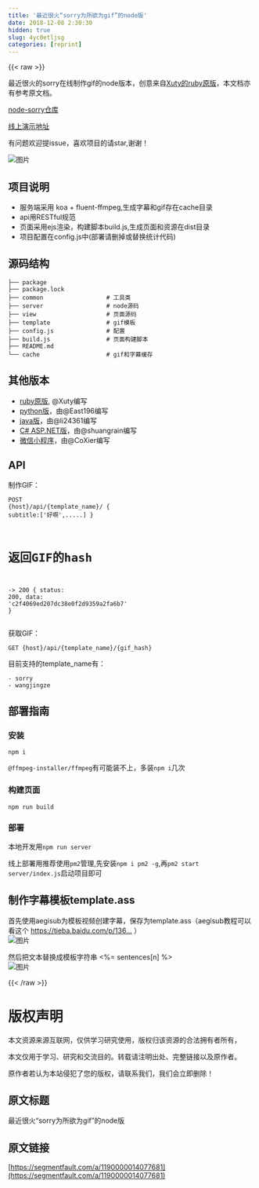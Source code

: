 ```yaml
---
title: '最近很火“sorry为所欲为gif”的node版' 
date: 2018-12-08 2:30:30
hidden: true
slug: 4yc0etljsg
categories: [reprint]
---
```


{{< raw >}}

                    
<p>最近很火的sorry在线制作gif的node版本，创意来自<a href="https://github.com/xtyxtyx/sorry" rel="nofollow noreferrer" target="_blank">Xuty的ruby原版</a>，本文档亦有参考原文档。</p>
<p><a href="https://github.com/LiPinghai/node-sorry" rel="nofollow noreferrer" target="_blank">node-sorry仓库</a></p>
<p><a href="http://gif.lipinghai.cn/index.html?from=segmentfault" rel="nofollow noreferrer" target="_blank">线上演示地址</a></p>
<p>有问题欢迎提issue，喜欢项目的请star,谢谢！</p>
<p><span class="img-wrap"><img data-src="/img/remote/1460000014077686?w=300&amp;h=168" src="https://static.alili.tech/img/remote/1460000014077686?w=300&amp;h=168" alt="图片" title="图片" style="cursor: pointer; display: inline;"></span></p>
<h2 id="articleHeader0">项目说明</h2>
<ul>
<li>服务端采用 koa + fluent-ffmpeg,生成字幕和gif存在cache目录</li>
<li>api用RESTful规范</li>
<li>页面采用ejs渲染，构建脚本build.js,生成页面和资源在dist目录</li>
<li>项目配置在config.js中(部署请删掉或替换统计代码)</li>
</ul>
<h2 id="articleHeader1">源码结构</h2>
<div class="widget-codetool" style="display:none;">
      <div class="widget-codetool--inner">
      <span class="selectCode code-tool" data-toggle="tooltip" data-placement="top" title="" data-original-title="全选"></span>
      <span type="button" class="copyCode code-tool" data-toggle="tooltip" data-placement="top" data-clipboard-text="├── package
├── package.lock
├── common                  # 工具类
├── server                  # node源码
├── view                    # 页面源码
├── template                # gif模板
├── config.js               # 配置
├── build.js                # 页面构建脚本
├── README.md
└── cache                   # gif和字幕缓存" title="" data-original-title="复制"></span>
      <span type="button" class="saveToNote code-tool" data-toggle="tooltip" data-placement="top" title="" data-original-title="放进笔记"></span>
      </div>
      </div><pre class="hljs mipsasm"><code>├── package
├── package.lock
├── common                  <span class="hljs-comment"># 工具类</span>
├── server                  <span class="hljs-comment"># node源码</span>
├── view                    <span class="hljs-comment"># 页面源码</span>
├── template                <span class="hljs-comment"># gif模板</span>
├── <span class="hljs-built_in">config</span>.<span class="hljs-keyword">js </span>              <span class="hljs-comment"># 配置</span>
├── <span class="hljs-keyword">build.js </span>               <span class="hljs-comment"># 页面构建脚本</span>
├── README.md
└── <span class="hljs-keyword">cache </span>                  <span class="hljs-comment"># gif和字幕缓存</span></code></pre>
<h2 id="articleHeader2">其他版本</h2>
<ul>
<li>
<a href="https://github.com/xtyxtyx/sorry" rel="nofollow noreferrer" target="_blank">ruby原版</a>, @Xuty编写</li>
<li>
<a href="https://github.com/East196/sorrypy" rel="nofollow noreferrer" target="_blank">python版</a>，由@East196编写</li>
<li>
<a href="https://github.com/li24361/sorryJava" rel="nofollow noreferrer" target="_blank">java版</a>，由@li24361编写</li>
<li>
<a href="https://github.com/shuangrain/SorryNet" rel="nofollow noreferrer" target="_blank">C# ASP.NET版</a>，由@shuangrain编写</li>
<li>
<a href="https://github.com/CoXier/iemoji-wechat" rel="nofollow noreferrer" target="_blank">微信小程序</a>，由@CoXier编写</li>
</ul>
<h2 id="articleHeader3">API</h2>
<p>制作GIF：</p>
<div class="widget-codetool" style="display:none;">
      <div class="widget-codetool--inner">
      <span class="selectCode code-tool" data-toggle="tooltip" data-placement="top" title="" data-original-title="全选"></span>
      <span type="button" class="copyCode code-tool" data-toggle="tooltip" data-placement="top" data-clipboard-text="POST {host}/api/{template_name}/
{
    subtitle:['好啊',.....]
}

# 返回GIF的hash
-> 200 
{
  status: 200,
  data: 'c2f4069ed207dc38e0f2d9359a2fa6b7'
}" title="" data-original-title="复制"></span>
      <span type="button" class="saveToNote code-tool" data-toggle="tooltip" data-placement="top" title="" data-original-title="放进笔记"></span>
      </div>
      </div><pre class="hljs clean"><code>POST {host}/api/{template_name}/
{
    subtitle:[<span class="hljs-string">'好啊'</span>,.....]
}

# 返回GIF的hash
-&gt; <span class="hljs-number">200</span> 
{
  status: <span class="hljs-number">200</span>,
  data: <span class="hljs-string">'c2f4069ed207dc38e0f2d9359a2fa6b7'</span>
}</code></pre>
<p>获取GIF：</p>
<div class="widget-codetool" style="display:none;">
      <div class="widget-codetool--inner">
      <span class="selectCode code-tool" data-toggle="tooltip" data-placement="top" title="" data-original-title="全选"></span>
      <span type="button" class="copyCode code-tool" data-toggle="tooltip" data-placement="top" data-clipboard-text="GET {host}/api/{template_name}/{gif_hash}" title="" data-original-title="复制"></span>
      <span type="button" class="saveToNote code-tool" data-toggle="tooltip" data-placement="top" title="" data-original-title="放进笔记"></span>
      </div>
      </div><pre class="hljs dust"><code style="word-break: break-word; white-space: initial;"><span class="xml">GET </span><span class="hljs-template-variable">{host}</span><span class="xml">/api/</span><span class="hljs-template-variable">{template_name}</span><span class="xml">/</span><span class="hljs-template-variable">{gif_hash}</span></code><span class="xml"></span></pre>
<p>目前支持的template_name有：</p>
<div class="widget-codetool" style="display:none;">
      <div class="widget-codetool--inner">
      <span class="selectCode code-tool" data-toggle="tooltip" data-placement="top" title="" data-original-title="全选"></span>
      <span type="button" class="copyCode code-tool" data-toggle="tooltip" data-placement="top" data-clipboard-text="- sorry
- wangjingze" title="" data-original-title="复制"></span>
      <span type="button" class="saveToNote code-tool" data-toggle="tooltip" data-placement="top" title="" data-original-title="放进笔记"></span>
      </div>
      </div><pre class="hljs haml"><code>-<span class="ruby"> sorry
</span>-<span class="ruby"> wangjingze</span></code></pre>
<h2 id="articleHeader4">部署指南</h2>
<h3 id="articleHeader5">安装</h3>
<div class="widget-codetool" style="display:none;">
      <div class="widget-codetool--inner">
      <span class="selectCode code-tool" data-toggle="tooltip" data-placement="top" title="" data-original-title="全选"></span>
      <span type="button" class="copyCode code-tool" data-toggle="tooltip" data-placement="top" data-clipboard-text="npm i" title="" data-original-title="复制"></span>
      <span type="button" class="saveToNote code-tool" data-toggle="tooltip" data-placement="top" title="" data-original-title="放进笔记"></span>
      </div>
      </div><pre class="hljs coffeescript"><code style="word-break: break-word; white-space: initial;"><span class="hljs-built_in">npm</span> i</code></pre>
<p><code>@ffmpeg-installer/ffmpeg</code>有可能装不上，多装<code>npm i</code>几次</p>
<h3 id="articleHeader6">构建页面</h3>
<div class="widget-codetool" style="display:none;">
      <div class="widget-codetool--inner">
      <span class="selectCode code-tool" data-toggle="tooltip" data-placement="top" title="" data-original-title="全选"></span>
      <span type="button" class="copyCode code-tool" data-toggle="tooltip" data-placement="top" data-clipboard-text="npm run build" title="" data-original-title="复制"></span>
      <span type="button" class="saveToNote code-tool" data-toggle="tooltip" data-placement="top" title="" data-original-title="放进笔记"></span>
      </div>
      </div><pre class="hljs dockerfile"><code style="word-break: break-word; white-space: initial;">npm <span class="hljs-keyword">run</span><span class="bash"> build</span></code></pre>
<h3 id="articleHeader7">部署</h3>
<p>本地开发用<code>npm run server</code></p>
<p>线上部署用推荐使用<code>pm2</code>管理,先安装<code>npm i pm2 -g</code>,再<code>pm2 start server/index.js</code>启动项目即可</p>
<h2 id="articleHeader8">制作字幕模板template.ass</h2>
<p>首先使用aegisub为模板视频创建字幕，保存为template.ass（aegisub教程可以看这个 <a href="https://tieba.baidu.com/p/1360405931" rel="nofollow noreferrer" target="_blank">https://tieba.baidu.com/p/136...</a> ）<br><span class="img-wrap"><img data-src="/img/remote/1460000014077687?w=1246&amp;h=887" src="https://static.alili.tech/img/remote/1460000014077687?w=1246&amp;h=887" alt="图片" title="图片" style="cursor: pointer; display: inline;"></span></p>
<p>然后把文本替换成模板字符串 &lt;%= sentences[n] %&gt;<br><span class="img-wrap"><img data-src="/img/remote/1460000014077688?w=1235&amp;h=797" src="https://static.alili.tech/img/remote/1460000014077688?w=1235&amp;h=797" alt="图片" title="图片" style="cursor: pointer; display: inline;"></span></p>

                
{{< /raw >}}

# 版权声明
本文资源来源互联网，仅供学习研究使用，版权归该资源的合法拥有者所有，

本文仅用于学习、研究和交流目的。转载请注明出处、完整链接以及原作者。

原作者若认为本站侵犯了您的版权，请联系我们，我们会立即删除！

## 原文标题
最近很火“sorry为所欲为gif”的node版

## 原文链接
[https://segmentfault.com/a/1190000014077681](https://segmentfault.com/a/1190000014077681)

